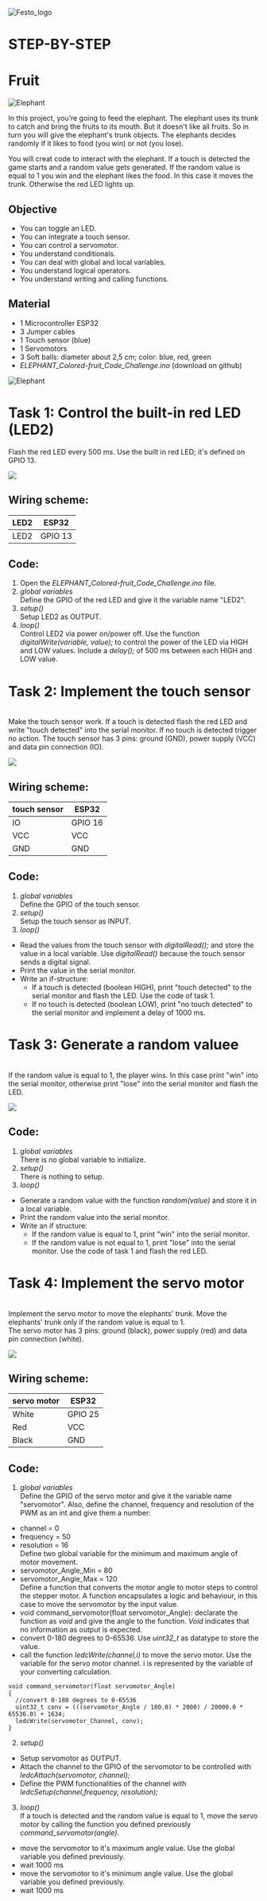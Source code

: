 ![Festo_logo](../../Image/Logo_Festo.png)
# STEP-BY-STEP
# Fruit
![Elephant](../../Image/Elephant_Level3_Fruit_finale.jpg)

In this project, you’re going to feed the elephant. The elephant uses its trunk to catch and bring the fruits to its mouth. But it doesn't like all fruits. So in turn you will give the elephant's trunk objects. The elephants decides randomly if it likes to food (you win) or not (you lose).

You will creat code to interact with the elephant. If a touch is detected the game starts and a random value gets generated. If the random value is equal to 1 you win and the elephant likes the food. In this case it moves the trunk. Otherwise the red LED lights up.  

## Objective
* You can toggle an LED.
* You can integrate a touch sensor.
* You can control a servomotor.
* You understand conditionals.
* You can deal with global and local variables.
* You understand logical operators.
* You understand writing and calling functions.

## Material 
* 1 Microcontroller ESP32
* 3 Jumper cables
* 1 Touch sensor (blue)
* 1 Servomotors
* 3 Soft balls: diameter about 2,5 cm; color: blue, red, green
* *ELEPHANT_Colored-fruit_Code_Challenge.ino* (download on github)

![Elephant](../../Image/Elephant_Level3_Fruit_Task0.jpg)

# Task 1: Control the built-in red LED (LED2)
Flash the red LED every 500 ms. Use the built in red LED; it's defined on GPIO 13.

![](../../Image/Elephant_Level3_Fruit_Task1.jpg)

## Wiring scheme:
LED2	| ESP32 
------------ | -------------
LED2 | GPIO 13 

## Code:
1. Open the *ELEPHANT_Colored-fruit_Code_Challenge.ino* file.<br>
2. *global variables*
<br>Define the GPIO of the red LED and give it the variable name "LED2". 
3. *setup()*
<br>Setup LED2 as OUTPUT.
4. *loop()*
<br>Control LED2 via power on/power off. Use the function *digitalWrite(variable, value);* to control the power of the LED via HIGH and LOW values. Include a *delay();* of 500 ms between each HIGH and LOW value.

# Task 2: Implement the touch sensor
<br> Make the touch sensor work. If a touch is detected flash the red LED and write "touch detected" into the serial monitor. If no touch is detected trigger no action.
The touch sensor has 3 pins: ground (GND), power supply (VCC) and data pin connection (IO). 

![](../../Image/Elephant_Level3_Fruit_Task2.jpg)

## Wiring scheme:
touch sensor| ESP32
------------ | -------------
IO | GPIO 16
VCC | VCC
GND  | GND

## Code:
1. *global variables*
<br>Define the GPIO of the touch sensor.
2. *setup()*
<br> Setup the touch sensor as INPUT.
3. *loop()*
* Read the values from the touch sensor with *digitalRead();* and store the value in a local variable. Use *digitalRead()* because the touch sensor sends a digital signal.
* Print the value in the serial monitor.
* Write an if-structure:
	* If a touch is detected (boolean HIGH), print "touch detected" to the serial monitor and flash the LED. Use the code of task 1.
	* If no touch is detected (boolean LOW), print "no touch detected" to the serial monitor and implement a delay of 1000 ms.

# Task 3: Generate a random valuee
<br> If the random value is equal to 1, the player wins. In this case print "win" into the serial monitor, otherwise print "lose" into the serial monitor and flash the LED. 

![](../../Image/Elephant_Level3_Fruit_Task3.jpg)

## Code:
1. *global variables*
<br> There is no global variable to initialize.
2. *setup()*
<br> There is nothing to setup.
3. *loop()*
* Generate a random value with the function *random(value)* and store it in a local variable.
* Print the random value into the serial monitor.
* Write an if structure:
	* If the random value is equal to 1, print "win" into the serial monitor.
	* If the random value is not equal to 1, print "lose" into the serial monitor. Use the code of task 1 and flash the red LED.
	
# Task 4: Implement the servo motor
<br> Implement the servo motor to move the elephants' trunk. Move the elephants' trunk only if the random value is equal to 1.
<br> The servo motor has 3 pins: ground (black), power supply (red) and data pin connection (white). 

![](../../Image/Elephant_Level3_Fruit_Task4.jpg)

## Wiring scheme:
servo motor | ESP32
------------ | -------------
White | GPIO 25
Red | VCC
Black  | GND

## Code:
1. *global variables*
<br>Define the GPIO of the servo motor and give it the variable name "servomotor". Also, define the channel, frequency and resolution of the PWM as an int and give them a number:
* channel = 0
* frequency = 50
* resolution = 16
<br>Define two global variable for the minimum and maximum angle of motor movement.
* servomotor_Angle_Min = 80
* servomotor_Angle_Max = 120
<br>Define a function that converts the motor angle to motor steps to control the stepper motor. A function encapsulates a logic and behaviour, in this case to move the servomotor by the input value.
* void command_servomotor(float servomotor_Angle): declarate the function as *void* and give the angle to the function. *Void* indicates that no information as output is expected.
* convert 0-180 degrees to 0-65536. Use *uint32_t* as datatype to store the value.
* call the function *ledcWrite(channel,i)* to move the servo motor. Use the variable for the servo motor channel. i is represented by the variable of your converting calculation. 

```
void command_servomotor(float servomotor_Angle)
{
  //convert 0-180 degrees to 0-65536
  uint32_t conv = (((servomotor_Angle / 180.0) * 2000) / 20000.0 * 65536.0) + 1634;
  ledcWrite(servomotor_Channel, conv);
}
```

2. *setup()*
* Setup servomotor as OUTPUT.
* Attach the channel to the GPIO of the servomotor to be controlled with *ledcAttach(servomotor, channel);*
* Define the PWM functionalities of the channel with *ledcSetup(channel,frequency, resolution);*
3. *loop()*
<br>If a touch is detected and the random value is equal to 1, move the servo motor by calling the function you defined previously *command_servomotor(angle)*.
* move the servomotor to it's maximum angle value. Use the global variable you defined previously.
* wait 1000 ms
* move the servomotor to it's minimum angle value. Use the global variable you defined previously.
* wait 1000 ms